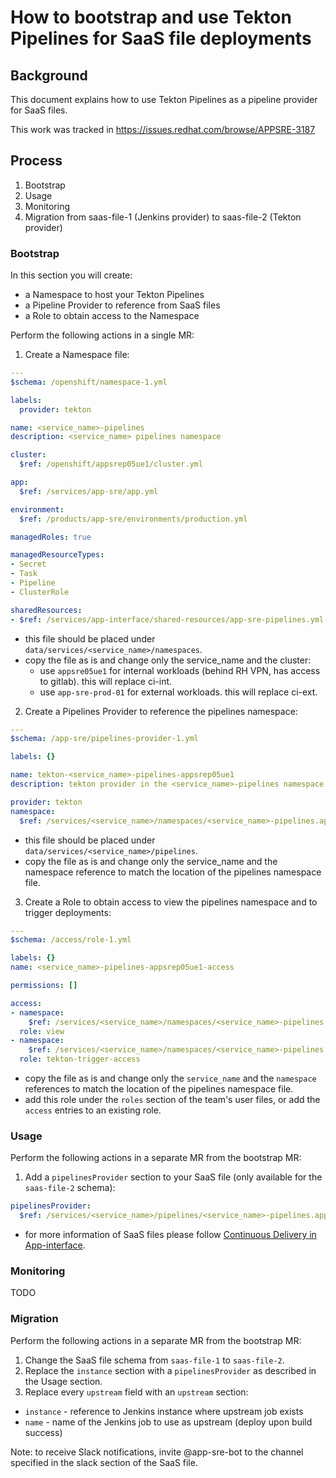 # How to bootstrap and use Tekton Pipelines for SaaS file deployments

## Background

This document explains how to use Tekton Pipelines as a pipeline provider for SaaS files.

This work was tracked in https://issues.redhat.com/browse/APPSRE-3187

## Process

1. Bootstrap
1. Usage
1. Monitoring
1. Migration from saas-file-1 (Jenkins provider) to saas-file-2 (Tekton provider)

### Bootstrap

In this section you will create:
- a Namespace to host your Tekton Pipelines
- a Pipeline Provider to reference from SaaS files
- a Role to obtain access to the Namespace

Perform the following actions in a single MR:

1. Create a Namespace file:
  ```yaml
  ---
  $schema: /openshift/namespace-1.yml

  labels:
    provider: tekton

  name: <service_name>-pipelines
  description: <service_name> pipelines namespace

  cluster:
    $ref: /openshift/appsrep05ue1/cluster.yml

  app:
    $ref: /services/app-sre/app.yml

  environment:
    $ref: /products/app-sre/environments/production.yml

  managedRoles: true

  managedResourceTypes:
  - Secret
  - Task
  - Pipeline
  - ClusterRole

  sharedResources:
  - $ref: /services/app-interface/shared-resources/app-sre-pipelines.yml
  ```

  * this file should be placed under `data/services/<service_name>/namespaces`.
  * copy the file as is and change only the service_name and the cluster:
    * use `appsre05ue1` for internal workloads (behind RH VPN, has access to gitlab). this will replace ci-int.
    * use `app-sre-prod-01` for external workloads. this will replace ci-ext.

2. Create a Pipelines Provider to reference the pipelines namespace:
  ```yaml
  ---
  $schema: /app-sre/pipelines-provider-1.yml

  labels: {}

  name: tekton-<service_name>-pipelines-appsrep05ue1
  description: tekton provider in the <service_name>-pipelines namespace in the appsrep05ue1 cluster

  provider: tekton
  namespace:
    $ref: /services/<service_name>/namespaces/<service_name>-pipelines.appsrep05ue1.yaml
  ```

  * this file should be placed under `data/services/<service_name>/pipelines`.
  * copy the file as is and change only the service_name and the namespace reference to match the location of the pipelines namespace file.

3. Create a Role to obtain access to view the pipelines namespace and to trigger deployments:
  ```yaml
  ---
  $schema: /access/role-1.yml

  labels: {}
  name: <service_name>-pipelines-appsrep05ue1-access

  permissions: []

  access:
  - namespace:
      $ref: /services/<service_name>/namespaces/<service_name>-pipelines.appsrep05ue1.yaml
    role: view
  - namespace:
      $ref: /services/<service_name>/namespaces/<service_name>-pipelines.appsrep05ue1.yaml
    role: tekton-trigger-access
  ```

  * copy the file as is and change only the `service_name` and the `namespace` references to match the location of the pipelines namespace file.
  * add this role under the `roles` section of the team's user files, or add the `access` entries to an existing role.


### Usage

Perform the following actions in a separate MR from the bootstrap MR:

1. Add a `pipelinesProvider` section to your SaaS file (only available for the `saas-file-2` schema):
  ```yaml
  pipelinesProvider:
    $ref: /services/<service_name>/pipelines/<service_name>-pipelines.appsrep05ue1.yaml
  ```

  * for more information of SaaS files please follow [Continuous Delivery in App-interface](https://gitlab.cee.redhat.com/service/app-interface/-/blob/master/docs/app-sre/continuous-delivery-in-app-interface.md).

### Monitoring

TODO

### Migration

Perform the following actions in a separate MR from the bootstrap MR:

1. Change the SaaS file schema from `saas-file-1` to `saas-file-2`.
2. Replace the `instance` section with a `pipelinesProvider` as described in the Usage section.
3. Replace every `upstream` field with an `upstream` section:
  * `instance` - reference to Jenkins instance where upstream job exists
  * `name` - name of the Jenkins job to use as upstream (deploy upon build success)

Note: to receive Slack notifications, invite @app-sre-bot to the channel specified in the slack section of the SaaS file.
